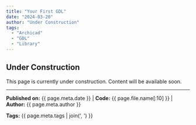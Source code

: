 ```yaml
---
title: "Your First GDL"
date: "2024-03-20"
author: "Under Construction"
tags:
  - "Archicad"
  - "GDL"
  - "Library"
---
```


## Under Construction

This page is currently under construction. Content will be available soon.

---
**Published on:** {{ page.meta.date }} | **Code:** {{ page.file.name[:10] }}  | **Author:** {{ page.meta.author }}

**Tags:** {{ page.meta.tags | join(', ') }} 